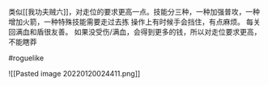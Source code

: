 类似[[我功夫贼六]]，对走位的要求更高一点。技能分三种，一种加强普攻，一种增加火箭，一种特殊技能需要走过去拣
操作上有时候手会挡住，有点麻烦。
每关回满血和盾很友善。
如果没受伤/满血，会得到更多的钱，所以对走位要求更高，不能瞎莽

#roguelike

![[Pasted image 20220120024411.png]]